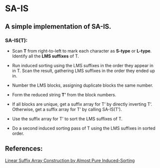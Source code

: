 # SA-IS
## A simple implementation of SA-IS.


### SA-IS(T):
 - Scan **T** from right-to-left to mark each character as **S-type** or **L-type**.
    Identify all the **LMS suffixes** of T.
 
 - Run induced sorting using the LMS suffixes in the order they appear in in T.
    Scan the result, gathering LMS suffixes in the order they ended up in.
 
 - Number the LMS blocks, assigning duplicate blocks the same number.
 
 - Form the reduced string **T’** from the block numbers.
 
 - If all blocks are unique, get a suffix array for T’ by directly inverting T’.
   Otherwise, get a suffix array for T’ by calling SA-IS(T’).
 
 - Use the suffix array for T’ to sort the LMS suffixes of T.
 - Do a second induced sorting pass of T using the LMS suffixes in sorted order.
 
## References:
[Linear Suffix Array Construction by Almost Pure
Induced-Sorting](https://ieeexplore.ieee.org/document/4976463)
